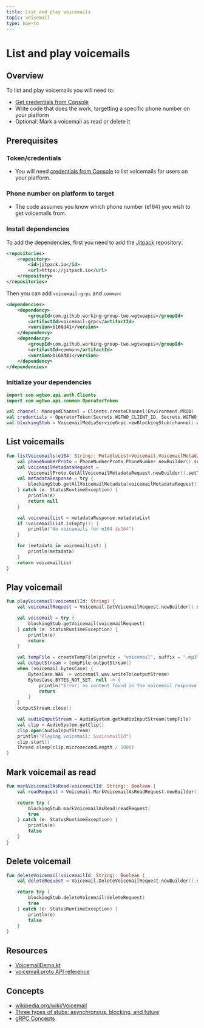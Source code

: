 ```yaml
---
title: List and play voicemails
topic: voicemail
type: how-to
---
```


# List and play voicemails

## Overview

To list and play voicemails you will need to:
* [Get credentials from Console](https://console.wgtwo.com/api-keys-redirect)
* Write code that does the work, targetting a specific phone number on your platform
* Optional: Mark a voicemail as read or delete it

## Prerequisites

### Token/credentials
* You will need [credentials from Console](https://console.wgtwo.com/api-keys-redirect) to list voicemails for users on your platform.

### Phone number on platform to target
* The code assumes you know which phone number (e164) you wish to get voicemails from.

### Install dependencies

To add the dependencies, first you need to add the [Jitpack](https://jitpack.io) repository:
```xml
<repositories>
    <repository>
        <id>jitpack.io</id>
        <url>https://jitpack.io</url>
    </repository>
</repositories>
```

Then you can add `voicemail-grpc` and `common`:

```xml
<dependencies>
    <dependency>
        <groupId>com.github.working-group-two.wgtwoapis</groupId>
        <artifactId>voicemail-grpc</artifactId>
        <version>b168d41</version>
    </dependency>
    <dependency>
        <groupId>com.github.working-group-two.wgtwoapis</groupId>
        <artifactId>common</artifactId>
        <version>b168d41</version>
    </dependency>
</dependencies>
```

### Initialize your dependencies
```kotlin
import com.wgtwo.api.auth.Clients
import com.wgtwo.api.common.OperatorToken

val channel: ManagedChannel = Clients.createChannel(Environment.PROD)
val credentials = OperatorToken(Secrets.WGTWO_CLIENT_ID, Secrets.WGTWO_CLIENT_SECRET)
val blockingStub = VoicemailMediaServiceGrpc.newBlockingStub(channel).withCallCredentials(credentials)
```

## List voicemails
```kotlin
fun listVoicemails(e164: String): MutableList<Voicemail.VoicemailMetadata>? {
    val phoneNumberProto = PhoneNumberProto.PhoneNumber.newBuilder().setE164(e164).build()
    val voicemailMetadataRequest =
        VoicemailProto.GetAllVoicemailMetadataRequest.newBuilder().setTo(phoneNumberProto).build()
    val metadataResponse = try {
        blockingStub.getAllVoicemailMetadata(voicemailMetadataRequest)
    } catch (e: StatusRuntimeException) {
        println(e)
        return null
    }

    val voicemailList = metadataResponse.metadataList
    if (voicemailList.isEmpty()) {
        println("No voicemails for e164 $e164")
    }

    for (metadata in voicemailList) {
        println(metadata)
    }
    return voicemailList
}
```

## Play voicemail
```kotlin
fun playVoicemail(voicemailId: String) {
    val voicemailRequest = Voicemail.GetVoicemailRequest.newBuilder().setVoicemailId(voicemailId).build()

    val voicemail = try {
        blockingStub.getVoicemail(voicemailRequest)
    } catch (e: StatusRuntimeException) {
        println(e)
        return
    }

    val tempFile = createTempFile(prefix = "voicemail", suffix = ".mp3")
    val outputStream = tempFile.outputStream()
    when (voicemail.bytesCase) {
        BytesCase.WAV -> voicemail.wav.writeTo(outputStream)
        BytesCase.BYTES_NOT_SET, null -> {
            println("Error: no content found in the voicemail response.")
            return
        }
    }
    outputStream.close()

    val audioInputStream = AudioSystem.getAudioInputStream(tempFile)
    val clip = AudioSystem.getClip()
    clip.open(audioInputStream)
    println("Playing voicemail: $voicemailId")
    clip.start()
    Thread.sleep(clip.microsecondLength / 1000)
}
```

## Mark voicemail as read
```kotlin
fun markVoicemailAsRead(voicemailId: String): Boolean {
    val readRequest = Voicemail.MarkVoicemailAsReadRequest.newBuilder().setVoicemailId(voicemailId).build()

    return try {
        blockingStub.markVoicemailAsRead(readRequest)
        true
    } catch (e: StatusRuntimeException) {
        println(e)
        false
    }
}
```

## Delete voicemail
```kotlin
fun deleteVoicemail(voicemailId: String): Boolean {
    val deleteRequest = Voicemail.DeleteVoicemailRequest.newBuilder().setVoicemailId(voicemailId).build()

    return try {
        blockingStub.deleteVoicemail(deleteRequest)
        true
    } catch (e: StatusRuntimeException) {
        println(e)
        false
    }
}
```

## Resources
* [VoicemailDemo.kt](https://github.com/working-group-two/wgtwo-kotlin-code-snippets/blob/master/src/main/kotlin/com/wgtwo/example/voicemail/VoicemailDemo.kt)
* [voicemail.proto API reference](https://github.com/working-group-two/wgtwoapis/blob/master/wgtwo/voicemail/voicemail.proto)

## Concepts
* [wikipedia.org/wiki/Voicemail](https://en.wikipedia.org/wiki/Voicemail)
* [Three types of stubs: asynchronous, blocking, and future](https://grpc.io/docs/reference/java/generated-code/)
* [gRPC Concepts](https://grpc.io/docs/guides/concepts/)
